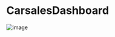 # CarsalesDashboard

![image](https://github.com/shafiqafat/Car-sales-Analysis/assets/90058132/740dade7-94b3-4b76-8b74-02c6eef9b95a)
